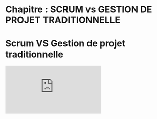 # Chapitre : SCRUM vs GESTION DE PROJET TRADITIONNELLE


# Scrum VS Gestion de projet traditionnelle

<iframe allowfullscreen="true" frameborder="0" src="https://www.youtube.com/embed/5gzjNMc-7Cw"></iframe>
